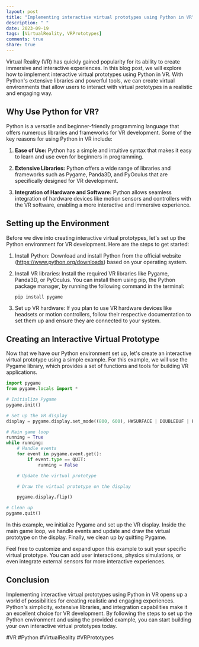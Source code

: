 ```yaml
---
layout: post
title: "Implementing interactive virtual prototypes using Python in VR"
description: " "
date: 2023-09-19
tags: [VirtualReality, VRPrototypes]
comments: true
share: true
---
```


Virtual Reality (VR) has quickly gained popularity for its ability to create immersive and interactive experiences. In this blog post, we will explore how to implement interactive virtual prototypes using Python in VR. With Python's extensive libraries and powerful tools, we can create virtual environments that allow users to interact with virtual prototypes in a realistic and engaging way.

## Why Use Python for VR?

Python is a versatile and beginner-friendly programming language that offers numerous libraries and frameworks for VR development. Some of the key reasons for using Python in VR include:

1. **Ease of Use:** Python has a simple and intuitive syntax that makes it easy to learn and use even for beginners in programming.

2. **Extensive Libraries:** Python offers a wide range of libraries and frameworks such as Pygame, Panda3D, and PyOculus that are specifically designed for VR development.

3. **Integration of Hardware and Software:** Python allows seamless integration of hardware devices like motion sensors and controllers with the VR software, enabling a more interactive and immersive experience.

## Setting up the Environment

Before we dive into creating interactive virtual prototypes, let's set up the Python environment for VR development. Here are the steps to get started:

1. Install Python: Download and install Python from the official website (https://www.python.org/downloads) based on your operating system.

2. Install VR libraries: Install the required VR libraries like Pygame, Panda3D, or PyOculus. You can install them using pip, the Python package manager, by running the following command in the terminal:
    ```
    pip install pygame
    ```

3. Set up VR hardware: If you plan to use VR hardware devices like headsets or motion controllers, follow their respective documentation to set them up and ensure they are connected to your system.

## Creating an Interactive Virtual Prototype

Now that we have our Python environment set up, let's create an interactive virtual prototype using a simple example. For this example, we will use the Pygame library, which provides a set of functions and tools for building VR applications.

```python
import pygame
from pygame.locals import *

# Initialize Pygame
pygame.init()

# Set up the VR display
display = pygame.display.set_mode((800, 600), HWSURFACE | DOUBLEBUF | FULLSCREEN)

# Main game loop
running = True
while running:
    # Handle events
    for event in pygame.event.get():
        if event.type == QUIT:
            running = False

    # Update the virtual prototype

    # Draw the virtual prototype on the display

    pygame.display.flip()

# Clean up
pygame.quit()
```

In this example, we initialize Pygame and set up the VR display. Inside the main game loop, we handle events and update and draw the virtual prototype on the display. Finally, we clean up by quitting Pygame.

Feel free to customize and expand upon this example to suit your specific virtual prototype. You can add user interactions, physics simulations, or even integrate external sensors for more interactive experiences.

## Conclusion

Implementing interactive virtual prototypes using Python in VR opens up a world of possibilities for creating realistic and engaging experiences. Python's simplicity, extensive libraries, and integration capabilities make it an excellent choice for VR development. By following the steps to set up the Python environment and using the provided example, you can start building your own interactive virtual prototypes today.

#VR #Python #VirtualReality #VRPrototypes